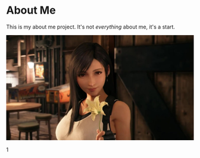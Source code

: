 # About Me

This is my about me project. It's not *everything* about me, it's a start.

![Picture of Tifa](tifa.jpg)

1

